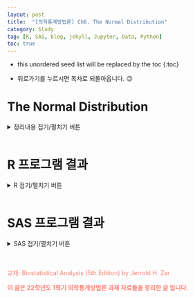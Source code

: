 ```yaml
---
layout: post
title:  "[의학통계방법론] Ch6. The Normal Distribution"
category: Study
tag: [R, SAS, blog, jekyll, Jupyter, Data, Python]
toc: true
---
```

* this unordered seed list will be replaced by the toc
{:toc}

- 뒤로가기를 누르시면 목차로 되돌아옵니다. 😉

# The Normal Distribution

<details>
<summary>
정리내용 접기/펼치기 버튼
</summary>
<div markdown="1">

## 6.1 

## 6.2

## 6.3

## 6.4

## 6.5

## 6.6

## 6.7

## 6.8

</div>
</details>

<br/>

# R 프로그램 결과

<details>
<summary>
R 접기/펼치기 버튼
</summary>
<div markdown="1">

**패키지**
<details>
<summary>
설치된 패키지 접기/펼치기 버튼
</summary>

<div markdown="1">

``` r
getwd()
```

    ## [1] "C:/Biostat"

``` r
#install.packages("readxl")
#install.packages('ggplot2')
#install.packages("Hmisc")
#install.packages("survey")
#install.packages("vegan")
#install.packages("dplyr")
#install.packages("kableExtra")
#install.packages("psych")
library('Hmisc')
library('readxl')
library('ggplot2')
library('vegan')
library('dplyr')
library('kableExtra')
library('psych')
```

</div>

</details>

**엑셀파일불러오기**

``` r
#모든 시트를 하나의 리스트로 불러오는 함수
read_excel_allsheets <- function(file, tibble = FALSE) {
  sheets <- readxl::excel_sheets(file)
  x <- lapply(sheets, function(X) readxl::read_excel(file, sheet = X))
  if(!tibble) x <- lapply(x, as.data.frame)
  names(x) <- sheets
  x
}
```

## 6장

**6장 연습문제 불러오기**

``` r
#data_chap06에 연습문제 6장 모든 문제 저장
data_chap06 <- read_excel_allsheets("data_chap06.xls")

#연습문제 각각 데이터 생성
for (x in 1:length(data_chap06)){
  assign(paste0('ex6_',c(3,4,7))[x],data_chap06[x])
  }

#연습문제 데이터 형식을 리스트에서 데이터프레임으로 변환
for (x in 1:length(data_chap06)){
  assign(paste0('ex6_',c(3,4,7))[x],data.frame(data_chap06[x]))
  }
```



### EXAMPLE 6.1a

![](/study/img/ch6//6-1a.png)

``` r
x <- seq(30,90, length=200)
ar_x = seq(66,90,0.001)
x_p = c(ar_x, rev(ar_x))
ar_y=dnorm(ar_x, mean=60, sd=10)
y_p = c(rep(0,length(ar_y)),rev(ar_y))
ar_x2=seq(77.5,90,0.001)
x_p2= c(ar_x2, rev(ar_x2))
ar_y2=dnorm(ar_x2, mean=60, sd=10)
y_p2=c(rep(0,length(ar_y2)), rev(ar_y2))
plot(x, dnorm(x,mean=60, sd=10), type='l',xlab='Xi in millimeters', ylab="Y", yaxt="n",main="Example 6.1a : Calculating Proportions of a Normal Distribution of Bone Lengths")
polygon(x_p,y_p, col='#8dd3c7', density=30)
polygon(x_p2,y_p2, col='#ffffb3', density=50)
arrows(66,dnorm(66,60,10),66,0, angle=0)
text(57,0.006,labels='66',adj=0, cex=2, col='#007266')
arrows(77.5,dnorm(77.5,60,10),77.5,0, angle=0)
text(80,0.017,labels='77.5',adj=0, cex=2, col='#007266')
arrows(60,0.005,66,0,length=0.25, angle=30,code=2)
arrows(80,0.015,77.5,0.009,length=0.25, angle=30,code=2)
```

![](/study/img/ch6//unnamed-chunk-2-1.png)

**$$Q$$.6.1a.1 ) What proportion of the population of bone lengths is larger than 66 $$mm$$?**

``` r
#1
prop <- round((1-pnorm(66,60,10))*100,2)
cat("proportion of the population of bone lengths larer than 66 =",prop,"%")
```

    ## proportion of the population of bone lengths larer than 66 = 27.43 %

$$
\begin{aligned}
Z=\frac{X_i-\mu}{\sigma}=\frac{66\ mm - 60\ mm}{10\ mm} = 0.60\\
\\
P(X_i > 66\ mm) = P(Z>0.60)=0.2743\ or\ 27.43\ \%
\end{aligned}
$$

측정된 뼈 길이는 $$ \mu = 60mm$$이고, $$ \sigma=10mm$$인 정규분포를 따르고 있다.

해당 분포에서 뼈길이가 66mm 이상인 사람이 추출될 확률을 구하기 위해 pnorm 함수를 이용하였다.

그 결과, 뼈 길이가 66mm이상인 사람이 추출될 확률은 0.2473(24.73%)로 계산되었다.


**$$Q$$.6.1a.2 ) What is the probability of picking, at random from this population, a bone larger than 66 $$mm$$?**

``` r
#2
prob <- round((1-pnorm(66,60,10)),4)
cat("probability of picking a bone lengths larer than 66 =",prob)
```

    ## probability of picking a bone lengths larer than 66 = 0.2743

$$
\begin{aligned}
Probability\ of\ picking\ a\ bone\ lengths\ larger\ than\ 66\ mm =\ 0.2743
\end{aligned}
$$

**$$Q$$.6.1a.3 ) If there are 2000 bone lengths in population, how many of them are greater than 66 $$mm$$?**

``` r
#3
popu <- round(2000*(1-pnorm(66,60,10)))
cat("population of bone length is greater than 66 mm in 2000 =",popu)
```

    ## population of bone length is greater than 66 mm in 2000 = 549

$$
\begin{aligned}
Population\ of\ bone\ length\ greater\ than\ 66\ mm\ in\ 2000\ =\ (0.2743)*(2000)=549
\end{aligned}
$$

인구집단이 2000명일 경우, 뼈길이가 66mm이상인 사람의 수를 구해보자

**#1**에서 계산된 확률 0.2473을 인구수인 2000에 곱하였고,

그 결과 2000명 중 549명의 뼈 길이가 66mm이상임을 알 수 있다.

**$$Q$$.6.1a.4 ) What proportion of the population is smaller than 66 $$mm$$ ?**

``` r
#4
prob <- round((pnorm(66,60,10)),4)
cat("probability of picking a bone lengths smaller than 66 =",prob)
```

    ## probability of picking a bone lengths smaller than 66 = 0.7257

$$
\begin{aligned}
P(X_i < 66\ mm) = 1-P(X_i > 66\ mm) =1-0.2743=0.7257
\end{aligned}
$$

뼈 길이가 66mm이하일 확률을 계산하였다.

**#1**에서 구한 66mm이상일 확률과 반대되는 값으로 1에서 66mm이상일 확률을 뺐다.

해당 값은 0.7257임을 확인할 수 있다.

**$$Q$$.6.1a.5 ) What proportion of this population lies between 60 and 66 $$mm$$?**

``` r
#5
p_60 <- 1-pnorm(60,60,10) # larger than 60 mm
p_66 <- 1-pnorm(66,60,10) # larger than 66 mm
p_60_66 <- round(p_60 - p_66,4)
cat("proportion between 60 and 66 = ",p_60,"-",round(p_66,4)," = ",p_60_66," or",round(p_60_66*100,2),"%")
```

    ## proportion between 60 and 66 =  0.5 - 0.2743  =  0.2257  or 22.57 %

$$
\begin{aligned}
P(60\ mm<X_i < 66\ mm) = 0.5-0.2743=0.2257
\end{aligned}
$$       

뼈 길이가 60mm이상 66mm이하일  확률을  구하였다.

(이는 정규분포로 변환한 $$0<Z<0.6$$ 구간과 값이 동일하다)

60mm이하일 확률에서 66mm이상일 확률을 뺀 값으로 p-value는 0.2257임을 확인할 수 있다.

**$$Q$$.6.1a.6 ) What portion of the area under the normal curve lies to the right of 77.5 $$mm$$?**

``` r
#6
prop <- round((1-pnorm(77.5,60,10))*100,2)
cat("proportion of the population of bone lengths larer than 77.5 =",prop,"%")
```

    ## proportion of the population of bone lengths larer than 77.5 = 4.01 %

$$
\begin{aligned}
Z=\frac{X_i-\mu}{\sigma}=\frac{77.5\ mm - 60\ mm}{10\ mm} = 1.75\\
\\
P(X_i > 77.5\ mm) = P(Z>1.75)=0.0401\ or\ 4.01\ \%
\end{aligned}
$$

뼈 길이가 77.5mm 이상일 확률을 구하였다.

해당 값을 구하기 위해 표준화를 실시하였고,

표준정규분포의 확률을 구한 결과 뼈 길이가 77.5mm이상일 확률은 0.0401 (4.01%)로 계산되었다.

**$$Q$$.6.1a.7 ) If there are 2000 bone lengths in population, how many of them are greater than 77.5 $$mm$$?**

``` r
#7
popu <- round(2000*(1-pnorm(77.5,60,10)))
cat("population of bone length is greater than 77.5 mm in 2000 =",popu)
```

    ## population of bone length is greater than 77.5 mm in 2000 = 80

$$
\begin{aligned}
Population\ of\ bone\ length\ greater\ than\ 77.5\ mm\ in\ 2000\ =\ (0.0401)*(2000)=80
\end{aligned}
$$

인구 2000명에서 뼈 길이가 77.5mm이상인 사람의 수는 80명이다.

**$$Q$$.6.1a.8 ) What is the probability of selecting at random from this population a bone measuring between 66 and 77.5 $$mm$$ in length?**

``` r
#8
p_66 <- 1-pnorm(66,60,10) # larger than 66 mm
p_77_5 <- 1-pnorm(77.5,60,10) # larger than 77.5 mm
p_66_77_5 <- round(p_66 - p_77_5,4)
cat("proportion between 66 and 77.5 = ",round(p_66,4),"-",round(p_77_5,4)," = ",p_66_77_5," or",round(p_66_77_5*100,2),"%")
```

    ## proportion between 66 and 77.5 =  0.2743 - 0.0401  =  0.2342  or 23.42 %

$$
\begin{aligned}
P(66\ mm <X_i < 77.5\ mm) = 0.2743-0.0401=0.2342
\end{aligned}
$$

뼈 길이가 60mm에서 77.5mm 사이일 확률을 나타낸 값으로 이는 60mm이하 확률에서 77.5mm이하일 확률을 뺀 값으로 나타낼 수 있다.

그 결과 p-value는 0.2342이다.

Example6.1a를 통해 분포의 평균으로부터 값이 멀어질수록 나타날 확률이 작아지는 것을 확인할 수 있다.

### EXAMPLE 6.1b

![](/study/img/ch6//6-1b.png)

``` r
#normal distribution plot 
x <- seq(-25,150, length=300)
#45구간
ar_x = seq(-25,45,0.001)
x_p = c(ar_x, rev(ar_x))
ar_y=dnorm(ar_x, mean=65, sd=25)
y_p = c(rep(0,length(ar_y)),rev(ar_y))
##85구간
ar_x2=seq(85,150,0.001)
x_p2= c(ar_x2, rev(ar_x2))
ar_y2=dnorm(ar_x2, mean=65, sd=25)
y_p2=c(rep(0,length(ar_y2)), rev(ar_y2))
#plot
plot(x, dnorm(x,mean=65, sd=25), type='l',xlab='X,in mg/100ml', ylab="Y", yaxt="n",main="Example 6.1b : Calculating Proportions of a Normal Distribution of Sucrose Concentration")
polygon(x_p,y_p, col='#8dd3c7', density=50)
polygon(x_p2,y_p2, col='#8dd3c7', density=50)
arrows(45,dnorm(45,65,25),45,0, angle=0)
text(20,0.012,labels='45',adj=0, cex=2, col='#007266')
arrows(85,dnorm(85,65,25),85,0, angle=0)
text(105,0.012,labels='85',adj=0, cex=2, col='#007266')
arrows(30,0.012,45,0.0115,length=0.25, angle=30,code=2)
arrows(100,0.012,85,0.0115,length=0.25, angle=30,code=2)
```

![](/study/img/ch6//unnamed-chunk-11-1.png)

**$$Q$$ 6.1b.1) What proportion of the population is greater than $$85 mg$$ / $$100ml$$ ?**

``` r
#1
prop <- round(((1-pnorm(85,65,25))*100),2)
cat("proportion of the population of Sucrose Concentration larger than 85mg/100ml =",prop,"%")
```

    ## proportion of the population of Sucrose Concentration larger than 85mg/100ml = 21.19 %

$$
\begin{aligned}
Z = \frac{X_i-\mu}{\sigma}= \frac{85\ mg/100ml - 65\ mg/100ml}{25\ mg/100ml}=0.8\\
P(X_i > 85\ mg/100ml) = P(Z > 0.8)=0.2199\ or\ 21.19\ \%
\end{aligned}
$$

측정된 당 농도(sucrose concentration)은  $$\mu = 65mg/100ml$$이고, $$\sigma = 25mg/100ml$$인  정규분포를  따른다.

당농도가 85mg/100ml 이상일 확률을 구한 값으로 0.2119(21.19%)로 계산되었다.

**$$Q$$ 6.1b.2) What proportion of the population is less than $$45mg$$ / $$100ml$$ ?**

``` r
#2
prop <- round(((pnorm(45,65,25))*100),2)
cat("proportion of the population of Sucrose Concentration less than 45mg/100ml =",prop,"%")
```

    ## proportion of the population of Sucrose Concentration less than 45mg/100ml = 21.19 %

$$
\begin{aligned}
Z = \frac{X_i-\mu}{\sigma}= \frac{45\ mg/100ml - 65\ mg/100ml}{25\ mg/100ml}=-\ 0.8\\
P(X_i < 45\ mg/100ml) = P(Z < -\ 0.8)=0.2199\ or\ 21.19\ \%
\end{aligned}
$$  

**#1**과 같은 값이 나오는 이유는 45mg/100ml와 85mg/100ml는 평균 65mg/100ml 기준으로 대칭을 이루기 때문이다.

**$$Q$$ 6.1b.3) What proportion of the population lies between $$45$$ and $$85mg$$ / $$100ml$$ ?**

``` r
#3
p_45 <- round(pnorm(45,65,25),4) #less than 45
p_85 <- round(1-pnorm(85,65,25),4)#larger than 85
p_45_85 <- round((1-(p_45+p_85))*100,2) #between 45 and 85
cat("proportion of the population of Sucrose Concentration between 45 and 85mg/100ml =",p_45_85,"%")
```

    ## proportion of the population of Sucrose Concentration between 45 and 85mg/100ml = 57.62 %

$$
\begin{aligned}
P(45\ mg/100ml < X_i < 85\ mg/100ml) &= P(-0.80 < Z < 0.80)\\
&= 1-P(Z < -0.80\ or\ Z>0.80)\\
&= 1-(0.2119+0.2119)\\
&= 1-0.4138\\
&= 0.5767\ or\ 57.62\ \%
\end{aligned}
$$

당농도가 45mg/100ml와 85mg/100ml 사이의 값을 가질 확률의 값으로 0.5762가 계산되었다.

### EXAMPLE 6.2

![](/study/img/ch6//6-2.png)

**$$Q$$ 6.2.1) A population of one-year-old children's chest circumstances has $$\mu=47.0\ cm$$ and $$\sigma = 12.0\ cm$$, what is the probability of drawing from it a random sample of nine measurements that has a mean larger than 50.0$$cm$$ ?**

``` r
#1
mu <- 47 ; sigma <- 12 ; n <- 9
sigma_xbar <- sigma/sqrt(n)
z <- (50-mu)/sigma_xbar
p <- 1-pnorm(z)
cat("Probability of mean larger than 50.0cm = ",round(p,4))
```

    ## Probability of mean larger than 50.0cm =  0.2266

$$
\begin{aligned}
\sigma_{\bar{X}} = \frac{12.0\ cm}{\sqrt 9} = 4.0\ cm \\
Z = \frac{\bar{X}-\mu}{\sigma_{\bar{X}}} = \frac{50.0\ cm\ -\ 47.0\ cm}{4.0\ cm} = 0.75 \\
P(\bar{X} > 50.0\ cm) &= 1 - P(\bar{X} < 50.0\ cm) \\
&= P(Z>0.75) \\
&= 0.2266
\end{aligned}
$$

1세 아동의 모집단의 가슴둘레 분포는 $$\mu=47cm$$이고, $$\sigma=12cm$$인 정규분포를 따른다.

9명의 아동을 추출했을 때의 표준오차는 $$\frac{\sigma}{\sqrt{n}}=\frac{12}{\sqrt{9}}=4cm$$

$$\overline{x}$$
$$\frac{(\overline{X}-\mu)} {\sigma_{\overline{x}}} = \frac{50-47}{4} = 0.75$$

$$P(\overline{X}>50)=P(Z>0.75)=0.2266$$

따라서 1세 아동 집단에서 가슴둘레의 평균이 50cm보다 큰 9명이 추출될 확률은 0.2266이다.

**$$Q$$ 6.2.2) What is the probability of drawing a sample of 25 measurements from the preceding population and finding that the mean of this sample is less than $$40.0 cm$$?**

``` r
#2
mu <- 47 ; sigma <- 12 ; n <- 25
sigma_xbar <- sigma/sqrt(n)
z <- (40-mu)/sigma_xbar
p <- pnorm(z)
cat("Probability of mean less than 47.0cm = ",round(p,4))
```

    ## Probability of mean less than 47.0cm =  0.0018

$$
\begin{aligned}
\sigma_{\bar{X}} = \frac{12.0\ cm}{\sqrt 25} = 2.4\ cm \\
Z = \frac{\bar{X}-\mu}{\sigma_{\bar{X}}} = \frac{40.0\ cm\ -\ 47.0\ cm}{4.0\ cm} = -2.92 \\
P(\bar{X} < 40.0\ cm) &= 1 - P(\bar{X} < 40.0\ cm) \\
&= P(Z>2.92) \\
&= 0.0018
\end{aligned}
$$

25명의 아동을 추출했을 때의 표준오차는 $$\frac{\sigma}{\sqrt{n}}=\frac{12}{\sqrt{25}}=2.4cm$$이다.

$$\frac{(\overline{X}-\mu)}{\sigma_{\overline{x}}}=\frac{40-47}{2.4}=-2.92$$

$$P(\overline{X}<40)=P(Z<-2.92)=0.0018$$

따라서 1세 아동 집단에서 가슴둘레의 평균이 40cm보다 작은 25명이 추출될 확률은 0.0018이다.

**$$Q$$ 6.2.3) If 500 random samples of size 25 are taken from the preceding population, how many of then would have means larger than 50.0 $$cm$$?**

``` r
#3
mu <- 47 ; sigma <- 12 ; n <- 25
sigma_xbar <- sigma/sqrt(n)
z <- (50-mu)/sigma_xbar
p <- 1-pnorm(z)
amount <- round(p,4)*500
cat("Amount of mean larger than 50.0cm = ",round(amount))
```

    ## Amount of mean larger than 50.0cm =  53

25명의 아동을 추출했을 때의 $$P(\overline{X}>50)$$는 $$P(Z>1.25)=0.1056$$이다.

표본의 수가 커질수록 추출될 확률의 값이 작아짐을 알 수 있다.

또한 평균으로부터 값이 멀어질수록 z값이 커져 p-value는 작아진다.

### EXAMPLE 6.3

![](/study/img/ch6//6-3.png)

``` r
#데이터셋
ex6_3%>%
  kbl(caption = "EXAMPLE 6.3 dataset") %>%
  kable_minimal() %>%
  kable_styling(bootstrap_options = c("striped", "hover", "condensed", "responsive"))
```

<table class=" lightable-minimal table table-striped table-hover table-condensed table-responsive" style="font-family: &quot;Trebuchet MS&quot;, verdana, sans-serif; margin-left: auto; margin-right: auto; margin-left: auto; margin-right: auto;">
<caption>
EXAMPLE 6.3 dataset
</caption>
<thead>
<tr>
<th style="text-align:right;">
SBP
</th>
</tr>
</thead>
<tbody>
<tr>
<td style="text-align:right;">
121
</td>
</tr>
<tr>
<td style="text-align:right;">
125
</td>
</tr>
<tr>
<td style="text-align:right;">
128
</td>
</tr>
<tr>
<td style="text-align:right;">
134
</td>
</tr>
<tr>
<td style="text-align:right;">
136
</td>
</tr>
<tr>
<td style="text-align:right;">
138
</td>
</tr>
<tr>
<td style="text-align:right;">
139
</td>
</tr>
<tr>
<td style="text-align:right;">
141
</td>
</tr>
<tr>
<td style="text-align:right;">
144
</td>
</tr>
<tr>
<td style="text-align:right;">
145
</td>
</tr>
<tr>
<td style="text-align:right;">
149
</td>
</tr>
<tr>
<td style="text-align:right;">
151
</td>
</tr>
</tbody>
</table>

``` r
descriptives6.3  <- function(x) {
  x <- na.omit(x)
  n <- length(x)
  sum_x <- sum(x)
  sum_x2 <- sum(x^2)
  mean <- mean(x)
  ss <- sum_x2-(sum_x^2/12)
  s2 <- ss/(n-1)
  s <- sqrt(s2)
  s_err <- s/sqrt(n)
  out <- data.frame(n=n, Mean=round(mean,1) ,Sum_X=sum_x, Sum_x2 = sum_x2, Sum_of_Square=round(ss,4), variance=round(s2,4), std=round(s,2), std.err=round(s_err,1))
  return(out)
}

descriptives6.3 (ex6_3$SBP)%>%
  kbl(caption = "Descriptives ex6.3") %>%
  kable_minimal() %>%
  kable_styling(bootstrap_options = c("striped", "hover", "condensed", "responsive"))
```

<table class=" lightable-minimal table table-striped table-hover table-condensed table-responsive" style="font-family: &quot;Trebuchet MS&quot;, verdana, sans-serif; margin-left: auto; margin-right: auto; margin-left: auto; margin-right: auto;">
<caption>
Descriptives ex6.3
</caption>
<thead>
<tr>
<th style="text-align:right;">
n
</th>
<th style="text-align:right;">
Mean
</th>
<th style="text-align:right;">
Sum_X
</th>
<th style="text-align:right;">
Sum_x2
</th>
<th style="text-align:right;">
Sum_of_Square
</th>
<th style="text-align:right;">
variance
</th>
<th style="text-align:right;">
std
</th>
<th style="text-align:right;">
std.err
</th>
</tr>
</thead>
<tbody>
<tr>
<td style="text-align:right;">
12
</td>
<td style="text-align:right;">
137.6
</td>
<td style="text-align:right;">
1651
</td>
<td style="text-align:right;">
228111
</td>
<td style="text-align:right;">
960.9167
</td>
<td style="text-align:right;">
87.3561
</td>
<td style="text-align:right;">
9.35
</td>
<td style="text-align:right;">
2.7
</td>
</tr>
</tbody>
</table>

$$
\begin{aligned}
n&=12\\
\overline X &= \frac{1651\ mm}{12} = 137.6\ mm \\
SS &= 228,111\ m^2 - \frac{(1651\ mm)^2}{12}\\
&= 960.9167\ mm^2\\
s^2 &= \frac{960.9167\ mm^2}{11} = 87.3651\ mm^2\\
s &= \sqrt{87.3561\ mm^2} = 9.35\ mm\\
s_{\overline X} &= \frac{s}{\sqrt{n}}=\frac{9.35\ mm}{12}=2.7\ mm
\end{aligned}
$$

12마리 침팬치의 수축기 혈압데이터이다. 

$$\overline{X}=137.6mm, \ s=9.35mm, \ s_{\overline{X}}=2.7mm$$

붓스트랩을 통해 평균의 표준오차를 구하는 방법은 다음과 같다.

1000개의 붓스트랩 표본으로 계산을 해보면 다음과 같다.

``` r
boot.mean <- function(data,num){
  resamples <- lapply(1:num, function(i) sample(data,replace=T))
  r.mean <- sapply(resamples,mean)
  std.err <- sqrt(var(r.mean))
  list(std.err = std.err, resamples=resamples,mean=r.mean)
}

boot <- data.frame(std.err=boot.mean(ex6_3$SBP,1000)$std.err, mean=boot.mean(ex6_3$SBP,1000)$mean)
ggplot(boot,(aes(x=mean)))+
  geom_histogram(fill="#8dd3c7",color="#ffffb3",binwidth=0.8)+
  xlab("Means of Bootstrap data6_3") + ylab("Frequency") +
  ggtitle("Histogram of Bootstrap data6_3")+
  theme_bw()+
  theme(legend.position = "right")+
  theme(legend.text = element_text(size=15))+
  theme(legend.title = element_text(size=15))+
  theme(axis.text.x  = element_text(size=10))+
  theme(axis.text.y=element_text(size=10))+
  theme(axis.title = element_text(size=20))+
  theme(plot.title = element_text(size=16,hjust = 0.5))+
  annotate("text", x=130, y=120, label=paste0("Mean = ",round(mean(boot$mean),1)), size=5,hjust=0)+
  annotate("text", x=130, y=110, label=paste0("Std err = ",round(boot$std.err,1)), size=5,hjust=0)
```

![](/study/img/ch6//unnamed-chunk-20-1.png)

|statistics|Original Data|Bootstrap Data|
|:-----|:-----|:-----|
|Mean|137.6 |137.7 |
|Standard Error|2.7 |2.6 |

ex6_3 데이터에서 구한 평균의 표준오차와 붓스트랩 데이터에서 추출한 평균의 표준오차가 크게 차이가 나지 않음을 알 수 있으며,

이는 표본의 수가 많을수록 표본평균의 평균과 표준오차는 모집단인 본 데이터의 평균과 표준오차와 근사한다.

### EXAMPLE 6.4

``` r
#데이터셋
ex6_4%>%
  kbl(caption = "EXAMPLE 6.4 dataset") %>%
  kable_minimal() %>%
  kable_styling(bootstrap_options = c("striped", "hover", "condensed", "responsive"))
```

<table class=" lightable-minimal table table-striped table-hover table-condensed table-responsive" style="font-family: &quot;Trebuchet MS&quot;, verdana, sans-serif; margin-left: auto; margin-right: auto; margin-left: auto; margin-right: auto;">
<caption>
EXAMPLE 6.4 dataset
</caption>
<thead>
<tr>
<th style="text-align:right;">
X
</th>
</tr>
</thead>
<tbody>
<tr>
<td style="text-align:right;">
2.0
</td>
</tr>
<tr>
<td style="text-align:right;">
1.1
</td>
</tr>
<tr>
<td style="text-align:right;">
4.4
</td>
</tr>
<tr>
<td style="text-align:right;">
-3.1
</td>
</tr>
<tr>
<td style="text-align:right;">
-1.3
</td>
</tr>
<tr>
<td style="text-align:right;">
3.9
</td>
</tr>
<tr>
<td style="text-align:right;">
3.2
</td>
</tr>
<tr>
<td style="text-align:right;">
-1.6
</td>
</tr>
<tr>
<td style="text-align:right;">
3.5
</td>
</tr>
<tr>
<td style="text-align:right;">
1.2
</td>
</tr>
<tr>
<td style="text-align:right;">
2.5
</td>
</tr>
<tr>
<td style="text-align:right;">
2.3
</td>
</tr>
<tr>
<td style="text-align:right;">
1.9
</td>
</tr>
<tr>
<td style="text-align:right;">
1.8
</td>
</tr>
<tr>
<td style="text-align:right;">
2.9
</td>
</tr>
<tr>
<td style="text-align:right;">
-0.3
</td>
</tr>
<tr>
<td style="text-align:right;">
-2.4
</td>
</tr>
</tbody>
</table>

ex6_4 데이터는 17마리의 말을 조사한 데이터이며 2주간 항생제를 투여한 후
몸무게의 증감을 나타내고 있다.

말들의 몸무게의 변화양의 모평균이 0인지 유의수준 5%에서 검정한다.

``` r
descriptives6_4 <- function(x){
  n <- length(x)
  mean_x <- mean(x)
  var_x <- 13.4621
  se <- sqrt(var_x/n)
  z_value <- (mean_x-0)/se
  p_value <- 2*(1-pnorm(z_value))
  out <- data.frame(n=n,mean=round(mean_x,2),Variance=var_x,SE=round(se,2),Z=round(z_value,2),P_value = round(p_value,4))
  return(out)
}

descriptives6_4(ex6_4$X)%>%
  kbl(caption = "Descriptives ex6.4") %>%
  kable_minimal() %>%
  kable_styling(bootstrap_options = c("striped", "hover", "condensed", "responsive"))
```

<table class=" lightable-minimal table table-striped table-hover table-condensed table-responsive" style="font-family: &quot;Trebuchet MS&quot;, verdana, sans-serif; margin-left: auto; margin-right: auto; margin-left: auto; margin-right: auto;">
<caption>
Descriptives ex6.4
</caption>
<thead>
<tr>
<th style="text-align:right;">
n
</th>
<th style="text-align:right;">
mean
</th>
<th style="text-align:right;">
Variance
</th>
<th style="text-align:right;">
SE
</th>
<th style="text-align:right;">
Z
</th>
<th style="text-align:right;">
P_value
</th>
</tr>
</thead>
<tbody>
<tr>
<td style="text-align:right;">
17
</td>
<td style="text-align:right;">
1.29
</td>
<td style="text-align:right;">
13.4621
</td>
<td style="text-align:right;">
0.89
</td>
<td style="text-align:right;">
1.45
</td>
<td style="text-align:right;">
0.1459
</td>
</tr>
</tbody>
</table>

표본평균 $$\overline{X}$$는 $$1.29kg$$ 이고 모분산은 모르지만 $$13.4621kg^2$$ 로 가정하자. 그러면 표준 오차는 다음과 같이 계산된다.

$$
\begin{aligned}
\sigma_{\overline{X}} = \sqrt{\frac{\sigma^2}{n}} = \sqrt{\frac{13.4621\ kg^2}{17}}=\sqrt{0.7919\ kg^2}=0.89\ kg
\end{aligned}
$$
  
표준화한 Z 값을 구하면 다음과 같다.
  
$$
\begin{aligned}
Z = \frac{\overline{X} - \mu}{\sigma_{\overline{X}}} = \frac{1.29\ kg - 0}{0.89\ kg}= 1.45
\end{aligned}
$$  
  
이를 통해 유의확률을 구해보면 다음과 같다.

$$
\begin{aligned}
P(\overline X \geq 1.29\ kg)= P(Z\geq 1.45)=0.0735
\end{aligned}
$$  
  
그리고 Z분포는 0에 대하여 대칭이기 때문에 다음도 성립한다.
  
$$
\begin{aligned}
P(\overline X \leq -1.29\ kg)= P(Z\leq -1.45)=0.0735
\end{aligned}
$$   
  
최종적인 유의확률은 다음과 같다.
  
$$
\begin{aligned}
P(\overline X \geq 1.29\ kg\ or\ \overline X \leq -1.29\ kg) &= P(Z\geq 1.45\ or\ Z\leq -1.45)\\
&=0.0735+0.0735=0.1470
\end{aligned}
$$

구해진 $$p\ value$$ 는 0.1470 으로 유의확률 0.05 보다 크므로 귀무가설 $$H_0$$ 를 기각시키지 못한다. 

그러므로 말들의 모평균의 몸무게 변화가 있다고 할 충분한 근거가 없다.

``` r
zz <- descriptives6_4(ex6_4$X)$Z
curve(dt(x,16),-3,3,xlab="z",ylab="Y",yaxt='n',main="Hypothesis in Example 6.4")
polygon(c(zz,seq(zz,3,0.001),zz), 
        c(dt(-3,16),dt(seq(zz,3,0.001),16),dt(-3,16)),col="#007266")
polygon(c(-3,seq(-3,-zz,0.001),-zz), 
        c(dt(-3,16),dt(seq(-3,-zz,0.001),16),dt(-3,16)),col="#007266")
polygon(c(1.96,seq(1.96,3,0.001),1.96),
        c(dt(-3,16),dt(seq(1.96,3,0.001),16),dt(-3,16)),col="#8dd3c7")
polygon(c(-3,seq(-3,-1.96,0.001),-1.96), 
        c(dt(-3,16),dt(seq(-3,-1.96,0.001),16),dt(-3,16)),col="#8dd3c7")
text(x=-2,y=0.1,labels = "-1.96")
text(x=2,y=0.1,labels = "1.96")
text(x=-1.45,y=0.18,labels = "-1.45")
text(x=1.45,y=0.18,labels = "1.45")
```

![](/study/img/ch6//unnamed-chunk-23-1.png) 

### EXAMPLE 6.5

**6.5.1) Hypothetical outcomes of testing the same null hypothesis for 2500 random samples**
  
- **제 1종 오류 (Type 1 error)** : 귀무가설이 참임이에도 불구하고 이를 기각할 오류
  
- **제 2종 오류 (Type 2 error)** : 귀무가설이 거짓임에도 불구하고 이를 기각하지 못할 오류  
  
       
|   |If $$H_0$$ is true|If $$H_0$$ is false|Row total|  
|:---|:---|:---|:---|
|**If $$H_0$$ is rejected**|100   |  450 | 550|
|**If $$H_0$$ is not rejected**|1900    |50   |1950|
|**Column total**|2000|500|2500|
    
- Probability that $$H_0$$ is rejected if $$H_0$$ is true $$= 100/2000=0.05$$
  
- Probability that $$H_0$$ is true if $$H_0$$ is rejected $$=100/550=0.18$$
  
  
**6.5.2) Table of the Two types of Errors in Hypothesis Testing**  
  
  
||If $$H_0$$ is true|If $$H_0$$ is false|  
|:---|:---|:---|
|**If $$H_0$$ is rejected**|$$Type\ 1\ Error$$   |  $$No\ Error$$ |
|**If $$H_0$$ is not rejected**|$$No\ Error$$    |$$Type\ 2\ Error$$   |
  
**6.5.3) The Long - Term Probabilities of Outcomes in Hypothesis Testing** 

||If $$H_0$$ is true|If $$H_0$$ is false|  
|:---|:---|:---|
|**If $$H_0$$ is rejected**|$$\alpha$$   |  $$1-\beta\ (Power)$$ |
|**If $$H_0$$ is not rejected**|$$1-\alpha$$    |$$\beta$$   |

### EXAMPLE 6.6

$$\bar{X}=1.29\ kg$$ and $$\sigma_\bar{X}=0.89\ kg$$

$$
\begin{aligned}
(L, U) = (\bar{X} - Z_{\alpha/2} \sigma_{\bar{X}},\ \bar{X} + Z_{\alpha/2} \sigma_{\bar{X}})
\end{aligned}
$$

``` r
descriptives6.6 <- function(x) {
  x.n <- 17
  x.mn <- 1.29
  x.se <- 0.89
  LL <- x.mn-1.96*x.se
  UL <- x.mn+1.96*x.se
  x.total <- c(LL,UL)
  return(x.total)
}

cat("The 95% confidence interval is [",round(descriptives6.6(x)[1],2),",",round(descriptives6.6(x)[2],2),"]")
```

    ## The 95% confidence interval is [ -0.45 , 3.03 ]

Example 6.4 에서 $$\mu_0=0$$ 에 대한 검정을 했었고 이는 신뢰구간에 포함되므로 $$H_0$$ 를 기각하지 못한다. 

**샘플링 한 값들에 대한 신뢰구간 시각화**

본 데이터에서 100번 샘플링하여 이 값들에 대한 신뢰구간을 시각화하면 다음과 같다.

``` r
ex6.4 <- as.numeric(ex6_4$X)
mean0=mean(ex6.4)
mean0
```

    ## [1] 1.294118

``` r
x1 <- replicate(100,sample(ex6_4$X,17,replace=TRUE))
error.bars(x1, alpha=0.05, xlab="sample", ylab="Mean", col=adjustcolor("#8dd3c7",alpha=0.3), pch=16) # library('psych')
abline(h=mean0)
```

![](/study/img/ch6//unnamed-chunk-25-1.png)

대부분의 값들이 평균을 크게 벗어나지 않을 것을 보이며 신뢰구간은 대부분 평균을 포함하고있는 것을 볼 수 있다.

### EXAMPLE 6.7

``` r
#데이터셋
ex6_7%>%
  kbl(caption = "EXAMPLE 6.7 dataset") %>%
  kable_minimal() %>%
  kable_styling(bootstrap_options = c("striped", "hover", "condensed", "responsive"))
```

<table class=" lightable-minimal table table-striped table-hover table-condensed table-responsive" style="font-family: &quot;Trebuchet MS&quot;, verdana, sans-serif; margin-left: auto; margin-right: auto; margin-left: auto; margin-right: auto;">
<caption>
EXAMPLE 6.7 dataset
</caption>
<thead>
<tr>
<th style="text-align:right;">
exam6_7.Height
</th>
<th style="text-align:right;">
exam6_7.Freq
</th>
</tr>
</thead>
<tbody>
<tr>
<td style="text-align:right;">
63
</td>
<td style="text-align:right;">
2
</td>
</tr>
<tr>
<td style="text-align:right;">
64
</td>
<td style="text-align:right;">
2
</td>
</tr>
<tr>
<td style="text-align:right;">
65
</td>
<td style="text-align:right;">
3
</td>
</tr>
<tr>
<td style="text-align:right;">
66
</td>
<td style="text-align:right;">
5
</td>
</tr>
<tr>
<td style="text-align:right;">
67
</td>
<td style="text-align:right;">
4
</td>
</tr>
<tr>
<td style="text-align:right;">
68
</td>
<td style="text-align:right;">
6
</td>
</tr>
<tr>
<td style="text-align:right;">
69
</td>
<td style="text-align:right;">
5
</td>
</tr>
<tr>
<td style="text-align:right;">
70
</td>
<td style="text-align:right;">
8
</td>
</tr>
<tr>
<td style="text-align:right;">
71
</td>
<td style="text-align:right;">
7
</td>
</tr>
<tr>
<td style="text-align:right;">
72
</td>
<td style="text-align:right;">
7
</td>
</tr>
<tr>
<td style="text-align:right;">
73
</td>
<td style="text-align:right;">
10
</td>
</tr>
<tr>
<td style="text-align:right;">
74
</td>
<td style="text-align:right;">
6
</td>
</tr>
<tr>
<td style="text-align:right;">
75
</td>
<td style="text-align:right;">
3
</td>
</tr>
<tr>
<td style="text-align:right;">
76
</td>
<td style="text-align:right;">
2
</td>
</tr>
</tbody>
</table>

누적도수와 $$f_i X_i$$, $$f_i {X_i}^2$$ 를 구하면 다음과 같은 테이블이 나온다.

``` r
ex6_7$CumFreq <- cumsum(ex6_7$exam6_7.Freq) # 누적도수
ex6_7$fixi <- ex6_7$exam6_7.Height*ex6_7$exam6_7.Freq # fixi
ex6_7$fixi2<-ex6_7$exam6_7.Height^2*ex6_7$exam6_7.Freq #fixi^2
ex6_7%>%
  kbl(caption = "EXAMPLE 6.7 dataset") %>%
  kable_minimal() %>%
  kable_styling(bootstrap_options = c("striped", "hover", "condensed", "responsive"))
```

<table class=" lightable-minimal table table-striped table-hover table-condensed table-responsive" style="font-family: &quot;Trebuchet MS&quot;, verdana, sans-serif; margin-left: auto; margin-right: auto; margin-left: auto; margin-right: auto;">
<caption>
EXAMPLE 6.7 dataset
</caption>
<thead>
<tr>
<th style="text-align:right;">
exam6_7.Height
</th>
<th style="text-align:right;">
exam6_7.Freq
</th>
<th style="text-align:right;">
CumFreq
</th>
<th style="text-align:right;">
fixi
</th>
<th style="text-align:right;">
fixi2
</th>
</tr>
</thead>
<tbody>
<tr>
<td style="text-align:right;">
63
</td>
<td style="text-align:right;">
2
</td>
<td style="text-align:right;">
2
</td>
<td style="text-align:right;">
126
</td>
<td style="text-align:right;">
7938
</td>
</tr>
<tr>
<td style="text-align:right;">
64
</td>
<td style="text-align:right;">
2
</td>
<td style="text-align:right;">
4
</td>
<td style="text-align:right;">
128
</td>
<td style="text-align:right;">
8192
</td>
</tr>
<tr>
<td style="text-align:right;">
65
</td>
<td style="text-align:right;">
3
</td>
<td style="text-align:right;">
7
</td>
<td style="text-align:right;">
195
</td>
<td style="text-align:right;">
12675
</td>
</tr>
<tr>
<td style="text-align:right;">
66
</td>
<td style="text-align:right;">
5
</td>
<td style="text-align:right;">
12
</td>
<td style="text-align:right;">
330
</td>
<td style="text-align:right;">
21780
</td>
</tr>
<tr>
<td style="text-align:right;">
67
</td>
<td style="text-align:right;">
4
</td>
<td style="text-align:right;">
16
</td>
<td style="text-align:right;">
268
</td>
<td style="text-align:right;">
17956
</td>
</tr>
<tr>
<td style="text-align:right;">
68
</td>
<td style="text-align:right;">
6
</td>
<td style="text-align:right;">
22
</td>
<td style="text-align:right;">
408
</td>
<td style="text-align:right;">
27744
</td>
</tr>
<tr>
<td style="text-align:right;">
69
</td>
<td style="text-align:right;">
5
</td>
<td style="text-align:right;">
27
</td>
<td style="text-align:right;">
345
</td>
<td style="text-align:right;">
23805
</td>
</tr>
<tr>
<td style="text-align:right;">
70
</td>
<td style="text-align:right;">
8
</td>
<td style="text-align:right;">
35
</td>
<td style="text-align:right;">
560
</td>
<td style="text-align:right;">
39200
</td>
</tr>
<tr>
<td style="text-align:right;">
71
</td>
<td style="text-align:right;">
7
</td>
<td style="text-align:right;">
42
</td>
<td style="text-align:right;">
497
</td>
<td style="text-align:right;">
35287
</td>
</tr>
<tr>
<td style="text-align:right;">
72
</td>
<td style="text-align:right;">
7
</td>
<td style="text-align:right;">
49
</td>
<td style="text-align:right;">
504
</td>
<td style="text-align:right;">
36288
</td>
</tr>
<tr>
<td style="text-align:right;">
73
</td>
<td style="text-align:right;">
10
</td>
<td style="text-align:right;">
59
</td>
<td style="text-align:right;">
730
</td>
<td style="text-align:right;">
53290
</td>
</tr>
<tr>
<td style="text-align:right;">
74
</td>
<td style="text-align:right;">
6
</td>
<td style="text-align:right;">
65
</td>
<td style="text-align:right;">
444
</td>
<td style="text-align:right;">
32856
</td>
</tr>
<tr>
<td style="text-align:right;">
75
</td>
<td style="text-align:right;">
3
</td>
<td style="text-align:right;">
68
</td>
<td style="text-align:right;">
225
</td>
<td style="text-align:right;">
16875
</td>
</tr>
<tr>
<td style="text-align:right;">
76
</td>
<td style="text-align:right;">
2
</td>
<td style="text-align:right;">
70
</td>
<td style="text-align:right;">
152
</td>
<td style="text-align:right;">
11552
</td>
</tr>
</tbody>
</table>

Sum of square($$SS$$) 와 $$s^2$$을 구하면 다음과 같다.

``` r
ss <- sum(ex6_7$fixi2)-(sum(ex6_7$fixi)^2/sum(ex6_7$exam6_7.Freq))
s2 <- round(ss/(sum(ex6_7$exam6_7.Freq)-1),4)
cat("SS = ",ss,", s2 = ",s2)
```

    ## SS =  755.9429 , s2 =  10.9557

**정규성검정 (Normality Test)**

``` r
hist(rnorm(500,70.17143,sqrt(13.4621)),prob=T,col="white",border='white',axes=F,xlab = "",ylab="",main="The Frequency polygon for the student height data")
lines(density(rnorm(500,70.17143,sqrt(13.4621))), lty=2, lwd=2, col="#8F0185")
par(new=T)
plot(ex6_7$exam6_7.Height,ex6_7$exam6_7.Freq, ylim = c(0,10), xlim=c(62,78), col="#8dd3c7", type="l", lwd=3, xlab = "Height in inches(Xi)",ylab='Frequency', xaxt='n')
axis(1,at=c(62,64,66,68,70,72,74,76,78))
text(x=63.2, y=9, label="Mint", col="#8dd3c7", cex=0.8) ; text(x=63.2, y=8.5, label="puple", col="#8F0185", cex=0.8)
text(x=64.2, y=9, label=": Observed Frequencies", cex=0.8)
text(x=64.2, y=8.5, label=": Expected Frequencies", cex=0.8)
```

![](/study/img/ch6//unnamed-chunk-28-1.png)

우리는 해당 데이터가 정규분포를 따르는지 검정을 하기 위해 다음의 방법들을 사용해보려고 한다.
    
- **a) Graphical Assessment of Normality**
      
- **a-1) cumulative frequency polygon**  
  
다음 그래프는 누적빈도를 그래프로 그린 것이다.

``` r
cc <- ex6_7$CumFreq # 누적도수 
scc <- sum(ex6_7$exam6_7.Freq) ; ccc <-cc/scc ; ccc <- round(ccc,2)
par(mar = c(5, 4, 4, 4)+0.1)
plot.new()
plot(x=ex6_7$exam6_7.Height, y=ccc,type='b', xlab="X in inches",ylab="Cumulative Frequency", yaxt="n", frame=F, ylim=c(0,1.1), cex.axis = 1, cex.lab=1, main="The Cummulative Frequency Polygon of the student height data", col="#8dd3c7")
points(x=ex6_7$exam6_7.Height, ccc, pch=16, col="#007266")
axis(side=4, at=round(ccc,2), las=2, lwd = 1, cex.axis=0.8)
par(new = TRUE)
plot(cc,xlab="", ylab="", main="", xaxt="n", yaxt='n', frame=F, ylim=c(0,70), col=adjustcolor("white",alpha=0), cex.axis = 1, cex.lab=1)
axis(2, cex.axis=1)
mtext("Cumulative Relative Frequency", side=4, line=3, cex = 1)
```

![](/study/img/ch6//unnamed-chunk-29-1.png)

그래프를 살펴보면 S 모양 형태의 sigmoid 모양을 띄고 있는데 이 형태만 가지고 정규성을 검정하기에는 어려움이 있다. 

``` r
ccc1 <- ccc*100
plot(x=ex6_7$exam6_7.Height,y=ccc1,xlab="X in inches",ylab="Cumulative Frequency in Percent",yaxt='n',frame=F,ylim=c(0,100),cex.axis = 1,cex.lab=1,main="The Cummulative Relative Frequency Distribution of the student height data", col="#8dd3c7")
points(x=ex6_7$exam6_7.Height, ccc1, pch=16, col="#007266")
axis(side=2,at=round(ccc1,2),las=2,lwd = 1,cex.axis=0.8)
lines(x=seq(62,78,length=100),y=seq(0,100,length=100))
```

![](/study/img/ch6//unnamed-chunk-30-1.png)

- **a-2) Q-Q plot** 
  
Q-Q plot은 이론적 분위수와 경험적 분위수를 이용한 플롯으로 그래프의 선이 $$y=x$$를 따르면 정규성을 따른다고 한다.

``` r
qqnorm(ex6_7$exam6_7.Height,col="#8dd3c7", pch=16, lwd = 2) ; qqline(ex6_7$exam6_7.Height,col="#007266", lwd = 2)
```

![](/study/img/ch6//unnamed-chunk-30-2.png)

- **a-3) P-P plot**
  
P-P plot은 순서화된 데이터값까지의 경험적 누적 확률과 이론적 누적확률을 이용한 플롯이다.
  
x 축에는 오름차순으로 정렬된 데이터 $$x_{(i)}$$ 에 대응되는 표본에서의 누적확률 $p_i$ 을 계산한다. 계산식은 다음과 같다.
  
$$
\begin{aligned}
p_i = \frac{i-0.5}{n}
\end{aligned}
$$
  
y 축에는 $$x-{(i)}$$에 대응되는 이론적인 정규분포에서의 누적확를 $$\Phi_{(x_{(i)})}$$ 를 계산한다.
  
이를 그려보면 다음과 같다.

``` r
for(i in 1:nrow(ex6_7)){
  ex6_7$cc[i]<- (i-0.5)/length(ex6_7$exam6_7.Height)
}

ex6_7$cc <- round(ex6_7$cc*100,2)
nuj <- pnorm(ex6_7$exam6_7.Height,70.17143,sqrt(13.4621))
plot(x=nuj,y=ex6_7$cc,xlab="X in inches",ylab="Cumulative Frequency in Percent",xaxt='n',yaxt='n',frame=F,ylim=c(0,100),cex.axis = 1,cex.lab=1,main="P-P plot", col="#8dd3c7")
points(x=nuj,ex6_7$cc,pch=16, col="#8dd3c7")
axis(side=1,at=nuj,label=c("63","64","65","66","67","68","69","70","71","72","73","74","75","76"),lwd = 1,cex.axis=0.5)
axis(side=2,at=ex6_7$cc,las=2,lwd = 1,cex.axis=0.8)
lines(x=seq(0,1,length=100),y=seq(0,100,length=100), col="#007266", lwd = 2)
```

![](/study/img/ch6//unnamed-chunk-31-1.png)

그러나 그래프를 사용한 결과만으로 정규성을 판단하기는 어렵다.

- **b) Assessing Normality Using Symmetry and Kurtosis Measures**
  
왜도는 평균에 대한 분포의 비대칭 정도로 0.5보다 크면 오른쪽으로 긴 형태이고 -0.5보다 작으면 왼쪽으로 꼬리가 긴 형태로 분포되어있다.
  
-0.5 < 왜도 < 0.5 사이 값이면 대칭적이다.
  
첨도는 분포의 뾰족한 정도를 나타내는 지표로 정규분포를 따를 경우 첨도는 3이다. 3보다 크면 많이 뾰족하며 3보다 작으면 완만한 형태를 띈다.

``` r
library('moments')
skew <- skewness(ex6_7$exam6_7.Height) # 왜도
kur <- kurtosis(ex6_7$exam6_7.Height) # 첨도
cat("왜도 = ",skew,", 첨도 = ",kur)
```

    ## 왜도 =  0 , 첨도 =  1.787692

왜도는 0 으로 대칭인 분포라 할 수 있으며 첨도는 1.787692로 정규분포보다는 완만한 형태를 가지고 있음을 알 수 있다.  

- **c) Goodness-of-Fit Assessment of Normality**  

정규성을 검정하는 방법으로는 적합도 검사(Goodness-of-fit) 를 할 수 있는데 방법의 수는 여러가지로 많다. 

그 중 6개 정도를 보면 다음과 같다.    
  
- **c-1) Anderson-Darling test**
``` r
library(nortest)
ad.test(ex6_7$exam6_7.Height)
```


    ## 
    ##  Anderson-Darling normality test
    ## 
    ## data:  ex6_7$exam6_7.Height
    ## A = 0.16777, p-value = 0.9185

- **c-2) Cramer-von Mises test**    
``` r
cvm.test(ex6_7$exam6_7.Height)
```

    ## 
    ##  Cramer-von Mises normality test
    ## 
    ## data:  ex6_7$exam6_7.Height
    ## W = 0.021766, p-value = 0.9419

- **c-3) Lilliefors test (Based on Kolmogorov-Smirnov test)**       
``` r
lillie.test(ex6_7$exam6_7.Height)
```

    ## 
    ##  Lilliefors (Kolmogorov-Smirnov) normality test
    ## 
    ## data:  ex6_7$exam6_7.Height
    ## D = 0.084322, p-value = 0.9971

- **c-4) Shapiro-Francia test**
``` r
sf.test(ex6_7$exam6_7.Height)
```

    ## 
    ##  Shapiro-Francia normality test
    ## 
    ## data:  ex6_7$exam6_7.Height
    ## W = 0.98186, p-value = 0.9579

- **c-5) Shapiro-Wilk Normality test**
``` r
shapiro.test(ex6_7$exam6_7.Height)
```

    ## 
    ##  Shapiro-Wilk normality test
    ## 
    ## data:  ex6_7$exam6_7.Height
    ## W = 0.96453, p-value = 0.7964

- **c-6) Jarque-Bera test**
``` r
library('tseries')
jarque.bera.test(ex6_7$exam6_7.Height)
```

    ## 
    ##  Jarque Bera Test
    ## 
    ## data:  ex6_7$exam6_7.Height
    ## X-squared = 0.85732, df = 2, p-value = 0.6514

위의 검정방법의 결과를 정리하면 다음과 같다.

``` r
cat(" P value of Anderson-Darling test       : ",ad.test(ex6_7$exam6_7.Height)$p,"\n",
    "P value of Cramer-von Mises test       : ",cvm.test(ex6_7$exam6_7.Height)$p,"\n",
    "P value of Lilliefors test             : ",lillie.test(ex6_7$exam6_7.Height)$p,"\n",
    "P value of Shapiro-Francia test        : ",sf.test(ex6_7$exam6_7.Height)$p,"\n",
    "P value of Shapiro-Wilk Normality test : ",shapiro.test(ex6_7$exam6_7.Height)$p,"\n",
    "p value of Jarque-Bera test            : ",jarque.bera.test(ex6_7$exam6_7.Height)$p.value)
```

    ##  P value of Anderson-Darling test       :  0.9185035 
    ##  P value of Cramer-von Mises test       :  0.9418611 
    ##  P value of Lilliefors test             :  0.9970992 
    ##  P value of Shapiro-Francia test        :  0.9579486 
    ##  P value of Shapiro-Wilk Normality test :  0.7964376 
    ##  p value of Jarque-Bera test            :  0.6513816

|Goodness-of-Fit|P value|  
|:-----|:-----|
| Anderson-Darling test | 0.9185  |
| Cramer-von Mises test| 0.9419|
| Lilliefors test | 0.9971|
| Shapiro-Francia test |  0.9579|
| Shapiro-Wilk Normality test | 0.7964 |
| Jarque-Bera test |0.6514  |

    
적합도 검정에 대한 가설 설정은 다음과 같다. 
  
$$
\begin{aligned}
H_0 &: Follow\ Normal\ Distribution\\
H_1 &: Not\ H_0
\end{aligned}
$$
  
  적합도 검정에 대한 결과를 보면 모두 p value가 유의수준 0.05보다 크므로 귀무가설 $$H_0$$ 를 기각할 수 없다. 
  
  그러므로 해당 데이터는 정규분포를 따른다고 할 수 있다.

</div>
</details>

<br/>

# SAS 프로그램 결과

<details>
<summary>
SAS 접기/펼치기 버튼
</summary>
<div markdown="1">

```python
import saspy #SAS출력 코드
```

winlocal 입력

## 6장

</div>
</details>

<br/>

<br/>

<font color='#fb8072'>교재: Biostatistical Analysis (5th Edition) by Jerrold H. Zar</font><br/>

<font color='#fb8072'> **이 글은 22학년도 1학기 의학통계방법론 과제 자료들을 정리한 글 입니다.** </font>